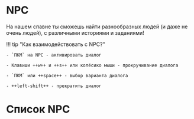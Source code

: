 # NPC

На нашем спавне ты сможешь найти разнообразных людей (и даже не очень людей), с различными историями и заданиями!

!!! tip "Как взаимодействовать с NPC?"

    - `ПКМ` на NPC - активировать диалог

    - Клавиши ++w++ и ++s++ или колёсико мыши - прокручивание диалога

    - `ПКМ` или ++space++ - выбор варианта диалога

    - ++left-shift++ - прекратить диалог

# Список NPC


